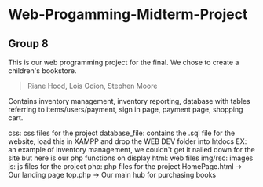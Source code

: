 # Web-Progamming-Midterm-Project

## Group 8 

This is our web programming project for the final. We chose to create a children's bookstore.

>Riane Hood, Lois Odion, Stephen Moore

Contains inventory management, inventory reporting, database with tables referring to items/users/payment, sign in page, payment page, shopping cart.

css: css files for the project
database_file: contains the .sql file for the website, load this in XAMPP and drop the WEB DEV folder into htdocs
EX: an example of inventory management, we couldn't get it nailed down for the site but here is our php functions on display
html: web files
img/rsc: images 
js: js files for the project
php: php files for the project
HomePage.html -> Our landing page
top.php -> Our main hub for purchasing books
